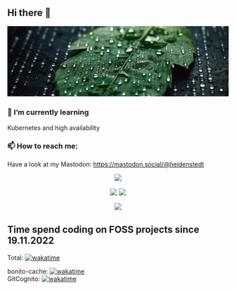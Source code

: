 ## Hi there 👋
<p align="center">
  <img src="miau_photo_of_an_rain_dropplet_out_of_matrix_code_falling_on_a__62f1893d-7ad4-471f-9d65-4f03a55c9dd1-1.png">
</p>

### 🌱 I’m currently learning
Kubernetes and high availability

### 📫 How to reach me:
Have a look at my Mastodon: https://mastodon.social/@heidenstedt

<!--
- 🔭 I’m currently working on ...
 ...
- 👯 I’m looking to collaborate on ...
- 🤔 I’m looking for help with ...
- 💬 Ask me about ...
- 📫 How to reach me: ...
- 😄 Pronouns: ...
- ⚡ Fun fact: ...
-->

<p align="center">
  <img src="http://github-profile-summary-cards.vercel.app/api/cards/profile-details?username=i5heu&theme=github_dark">
</p>
<p align="center">
  <img src="http://github-profile-summary-cards.vercel.app/api/cards/most-commit-language?username=i5heu&theme=github_dark">
  <img src="http://github-profile-summary-cards.vercel.app/api/cards/stats?username=i5heu&theme=github_dark">
</p>

<p align="center">
  <img src="https://streak-stats.demolab.com?user=i5heu&theme=dark&card_width=700&exclude_days=Sun">
</p>

## Time spend coding on FOSS projects since 19.11.2022
Total: [![wakatime](https://wakatime.com/badge/user/5c9e80ad-4978-4730-9587-c758525cbd4e.svg)](https://wakatime.com/@5c9e80ad-4978-4730-9587-c758525cbd4e)

bonito-cache: [![wakatime](https://wakatime.com/badge/github/i5heu/bonito-cache.svg)](https://wakatime.com/badge/github/i5heu/bonito-cache)  
GitCognito: [![wakatime](https://wakatime.com/badge/github/i5heu/GitCognitio.svg)](https://wakatime.com/badge/github/i5heu/GitCognitio)
